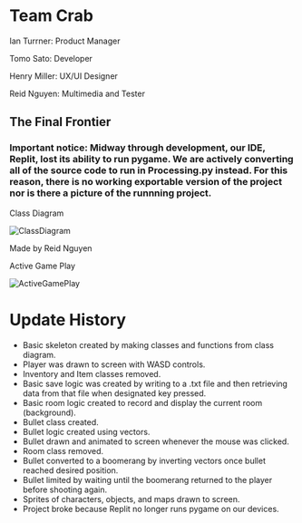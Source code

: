 # Team Crab

Ian Turrner: Product Manager

Tomo Sato: Developer

Henry Miller: UX/UI Designer 

Reid Nguyen: Multimedia and Tester


## The Final Frontier

### Important notice: Midway through development, our IDE, Replit, lost its ability to run pygame. We are actively converting all of the source code to run in Processing.py instead. For this reason, there is no working exportable version of the project nor is there a picture of the runnning project.

Class Diagram

![ClassDiagram](https://user-images.githubusercontent.com/111540839/230961004-6ebaf4a6-885c-46c4-8930-313976a2284a.png)

Made by Reid Nguyen

Active Game Play

![ActiveGamePlay](https://github.com/TomoCroissant/Crab/blob/main/Images/activeGamePlay.png?raw=true)

# Update History

* Basic skeleton created by making classes and functions from class diagram.
* Player was drawn to screen with WASD controls.
* Inventory and Item classes removed.
* Basic save logic was created by writing to a .txt file and then retrieving data from that file when designated key pressed.
* Basic room logic created to record and display the current room (background).
* Bullet class created.
* Bullet logic created using vectors.
* Bullet drawn and animated to screen whenever the mouse was clicked.
* Room class removed.
* Bullet converted to a boomerang by inverting vectors once bullet reached desired position.
* Bullet limited by waiting until the boomerang returned to the player before shooting again.
* Sprites of characters, objects, and maps drawn to screen.
* Project broke because Replit no longer runs pygame on our devices.
